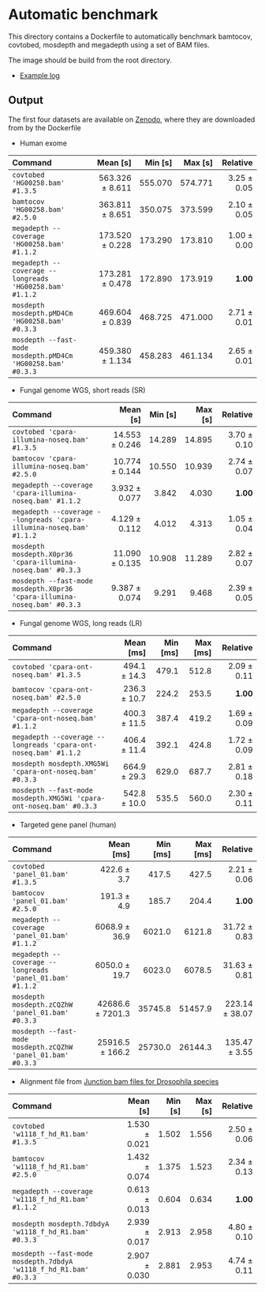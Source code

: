# Automatic benchmark

This directory contains a Dockerfile to automatically benchmark bamtocov, covtobed,
mosdepth and megadepth using a set of BAM files.

The image should be build from the root directory.


* [Example log](log.txt)

## Output

The first four datasets are available on [Zenodo](https://zenodo.org/record/5636944#.Yf_cMe7P36Y),
where they are downloaded from by the Dockerfile

* Human exome 
  
| Command | Mean [s] | Min [s] | Max [s] | Relative |
|:---|---:|---:|---:|---:|
| `covtobed 'HG00258.bam' #1.3.5` | 563.326 ± 8.611 | 555.070 | 574.771 | 3.25 ± 0.05 |
| `bamtocov 'HG00258.bam' #2.5.0` | 363.811 ± 8.651 | 350.075 | 373.599 | 2.10 ± 0.05 |
| `megadepth --coverage 'HG00258.bam' #1.1.2` | 173.520 ± 0.228 | 173.290 | 173.810 | 1.00 ± 0.00 |
| `megadepth --coverage --longreads 'HG00258.bam' #1.1.2` | 173.281 ± 0.478 | 172.890 | 173.919 | **1.00** |
| `mosdepth mosdepth.pMD4Cm 'HG00258.bam' #0.3.3` | 469.604 ± 0.839 | 468.725 | 471.000 | 2.71 ± 0.01 |
| `mosdepth --fast-mode mosdepth.pMD4Cm 'HG00258.bam' #0.3.3` | 459.380 ± 1.134 | 458.283 | 461.134 | 2.65 ± 0.01 |

* Fungal genome WGS, short reads (SR)

| Command | Mean [s] | Min [s] | Max [s] | Relative |
|:---|---:|---:|---:|---:|
| `covtobed 'cpara-illumina-noseq.bam' #1.3.5` | 14.553 ± 0.246 | 14.289 | 14.895 | 3.70 ± 0.10 |
| `bamtocov 'cpara-illumina-noseq.bam' #2.5.0` | 10.774 ± 0.144 | 10.550 | 10.939 | 2.74 ± 0.07 |
| `megadepth --coverage 'cpara-illumina-noseq.bam' #1.1.2` | 3.932 ± 0.077 | 3.842 | 4.030 | **1.00** |
| `megadepth --coverage --longreads 'cpara-illumina-noseq.bam' #1.1.2` | 4.129 ± 0.112 | 4.012 | 4.313 | 1.05 ± 0.04 |
| `mosdepth mosdepth.X0pr36 'cpara-illumina-noseq.bam' #0.3.3` | 11.090 ± 0.135 | 10.908 | 11.289 | 2.82 ± 0.07 |
| `mosdepth --fast-mode mosdepth.X0pr36 'cpara-illumina-noseq.bam' #0.3.3` | 9.387 ± 0.074 | 9.291 | 9.468 | 2.39 ± 0.05 |

* Fungal genome WGS, long reads (LR)

| Command | Mean [ms] | Min [ms] | Max [ms] | Relative |
|:---|---:|---:|---:|---:|
| `covtobed 'cpara-ont-noseq.bam' #1.3.5` | 494.1 ± 14.3 | 479.1 | 512.8 | 2.09 ± 0.11 |
| `bamtocov 'cpara-ont-noseq.bam' #2.5.0` | 236.3 ± 10.7 | 224.2 | 253.5 | **1.00** |
| `megadepth --coverage 'cpara-ont-noseq.bam' #1.1.2` | 400.3 ± 11.5 | 387.4 | 419.2 | 1.69 ± 0.09 |
| `megadepth --coverage --longreads 'cpara-ont-noseq.bam' #1.1.2` | 406.4 ± 11.4 | 392.1 | 424.8 | 1.72 ± 0.09 |
| `mosdepth mosdepth.XMG5Wi 'cpara-ont-noseq.bam' #0.3.3` | 664.9 ± 29.3 | 629.0 | 687.7 | 2.81 ± 0.18 |
| `mosdepth --fast-mode mosdepth.XMG5Wi 'cpara-ont-noseq.bam' #0.3.3` | 542.8 ± 10.0 | 535.5 | 560.0 | 2.30 ± 0.11 |

* Targeted gene panel (human)

| Command | Mean [ms] | Min [ms] | Max [ms] | Relative |
|:---|---:|---:|---:|---:|
| `covtobed 'panel_01.bam' #1.3.5` | 422.6 ± 3.7 | 417.5 | 427.5 | 2.21 ± 0.06 |
| `bamtocov 'panel_01.bam' #2.5.0` | 191.3 ± 4.9 | 185.7 | 204.4 | **1.00** |
| `megadepth --coverage 'panel_01.bam' #1.1.2` | 6068.9 ± 36.9 | 6021.0 | 6121.8 | 31.72 ± 0.83 |
| `megadepth --coverage --longreads 'panel_01.bam' #1.1.2` | 6050.0 ± 19.7 | 6023.0 | 6078.5 | 31.63 ± 0.81 |
| `mosdepth mosdepth.zCQZhW 'panel_01.bam' #0.3.3` | 42686.6 ± 7201.3 | 35745.8 | 51457.9 | 223.14 ± 38.07 |
| `mosdepth --fast-mode mosdepth.zCQZhW 'panel_01.bam' #0.3.3` | 25916.5 ± 166.2 | 25730.0 | 26144.3 | 135.47 ± 3.55 |

* Alignment file from [Junction bam files for Drosophila species](https://zenodo.org/record/1251249#.Yf_b7O7P36Y)

| Command | Mean [s] | Min [s] | Max [s] | Relative |
|:---|---:|---:|---:|---:|
| `covtobed 'w1118_f_hd_R1.bam' #1.3.5` | 1.530 ± 0.021 | 1.502 | 1.556 | 2.50 ± 0.06 |
| `bamtocov 'w1118_f_hd_R1.bam' #2.5.0` | 1.432 ± 0.074 | 1.375 | 1.523 | 2.34 ± 0.13 |
| `megadepth --coverage 'w1118_f_hd_R1.bam' #1.1.2` | 0.613 ± 0.013 | 0.604 | 0.634 | **1.00** |
| `mosdepth mosdepth.7dbdyA 'w1118_f_hd_R1.bam' #0.3.3` | 2.939 ± 0.017 | 2.913 | 2.958 | 4.80 ± 0.10 |
| `mosdepth --fast-mode mosdepth.7dbdyA 'w1118_f_hd_R1.bam' #0.3.3` | 2.907 ± 0.030 | 2.881 | 2.953 | 4.74 ± 0.11 |

